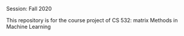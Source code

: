 Session: Fall 2020

This repository is for the course project of CS 532: matrix Methods in Machine Learning

